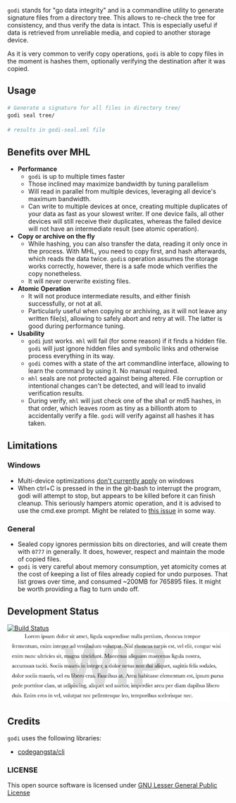 `godi` stands for "go data integrity" and is a commandline utility to generate signature files from a directory tree. This allows to re-check the tree for consistency, and thus verify the data is intact. This is especially useful if data is retrieved from unreliable media, and copied to another storage device.

As it is very common to verify copy operations, `godi` is able to copy files in the moment is hashes them, optionally verifying the destination after it was copied.

## Usage

```bash
# Generate a signature for all files in directory tree/
godi seal tree/

# results in godi-seal.xml file
```

## Benefits over MHL

* **Performance**
    + `godi` is up to multiple times faster
    + Those inclined may maximize bandwidth by tuning parallelism
    + Will read in parallel from multiple devices, leveraging all device's maximum bandwidth.
    + Can write to multiple devices at once, creating multiple duplicates of your data as fast as your slowest writer. If one device fails, all other devices will still receive their duplicates, whereas the failed device will not have an intermediate result (see atomic operation).
* **Copy or archive on the fly**
    + While hashing, you can also transfer the data, reading it only once in the process. With MHL, you need to copy first, and hash afterwards, which reads the data twice. `godi`s operation assumes the storage works correctly, however, there is a safe mode which verifies the copy nonetheless.
    + It will never overwrite existing files.
* **Atomic Operation**
    + It will not produce intermediate results, and either finish successfully, or not at all.
    + Particularly useful when copying or archiving, as it will not leave any written file(s), allowing to safely abort and retry at will. The latter is good during performance tuning.
* **Usability**
    + `godi` just works. `mhl` will fail (for some reason) if it finds a hidden file. `godi` will just ignore hidden files and symbolic links and otherwise process everything in its way.
    + `godi` comes with a state of the art commandline interface, allowing to learn the command by using it. No manual required.
    + `mhl` seals are not protected against being altered. File corruption or intentional changes can't be detected, and will lead to invalid verification results.
    + During verify, `mhl` will just check one of the sha1 or md5 hashes, in that order, which leaves room as tiny as a billionth atom to accidentally verify a file. `godi` will verify against all hashes it has taken.


## Limitations

### Windows
* Multi-device optimizations [don't currently apply](https://github.com/Byron/godi/issues/13) on windows
* When ctrl+C is pressed in the in the git-bash to interrupt the program, godi will attempt to stop, but appears to be killed before it can finish cleanup. This seriously hampers atomic operation, and it is advised to use the cmd.exe prompt. Might be related to [this issue](http://stackoverflow.com/questions/10021373/what-is-the-windows-equivalent-of-process-onsigint-in-node-js) in some way.

### General
* Sealed copy ignores permission bits on directories, and will create them with `0777` in generally. It does, however, respect and maintain the mode of copied files.
* `godi` is very careful about memory consumption, yet atomicity comes at the cost of keeping a list of files already copied for undo purposes. That list grows over time, and consumed ~200MB for 765895 files. It might be worth providing a flag to turn undo off.

## Development Status

[![Build Status](https://travis-ci.org/Byron/godi.svg?branch=master)](https://travis-ci.org/Byron/godi)
![under construction](https://raw.githubusercontent.com/Byron/bcore/master/src/images/wip.png)

## Credits

`godi` uses the following libraries:

* [codegangsta/cli](https://github.com/codegangsta/cli)

### LICENSE

This open source software is licensed under [GNU Lesser General Public License](https://github.com/Byron/godi/blob/master/LICENSE.md)
